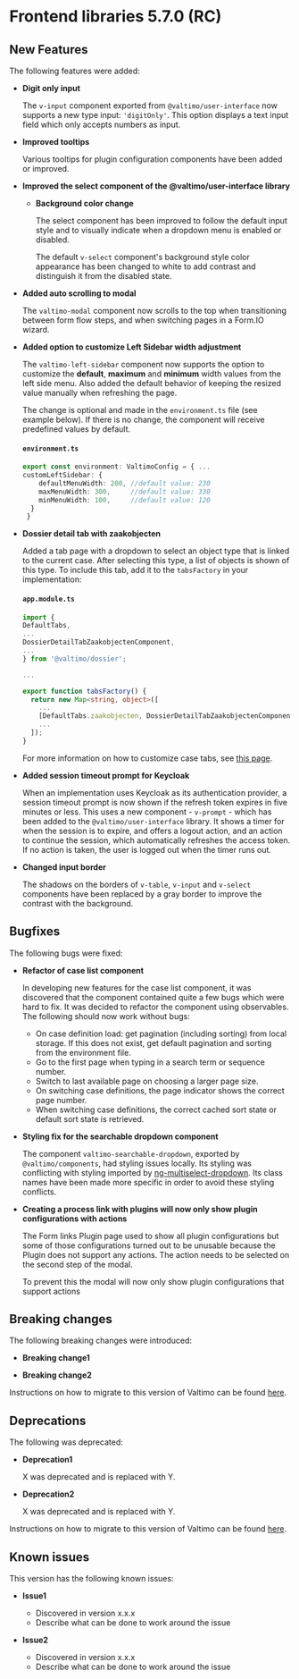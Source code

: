 # Frontend libraries 5.7.0 (RC)

## New Features

The following features were added:

* **Digit only input**

  The `v-input` component exported from `@valtimo/user-interface` now supports a new type input: `'digitOnly'`. This
  option displays a text input field which only accepts numbers as input.

* **Improved tooltips**

  Various tooltips for plugin configuration components have been added or improved.

* **Improved the select component of the @valtimo/user-interface library**
  * **Background color change**

    The select component has been improved to follow the default input style and to visually indicate when a dropdown menu is enabled or disabled.

    The default `v-select` component's background style color appearance has been changed to white to add contrast and distinguish it from the disabled state.

* **Added auto scrolling to modal**

  The `valtimo-modal` component now scrolls to the top when transitioning between form flow steps, and when switching pages in a Form.IO wizard.

* **Added option to customize Left Sidebar width adjustment**
  
  The `valtimo-left-sidebar` component now supports the option to customize the **default**, **maximum** and **minimum**
width values from the left side menu. Also added the default behavior of keeping the resized value manually when refreshing the page.

  The change is optional and made in the `environment.ts` file (see example below). If there is no change, the component will receive predefined values by default.

  #### **`environment.ts`**
  
  ```typescript
  export const environment: ValtimoConfig = { ...
  customLeftSidebar: {
      defaultMenuWidth: 200, //default value: 230
      maxMenuWidth: 300,     //default value: 330
      minMenuWidth: 100,     //default value: 120
    }
   }
  ```

* **Dossier detail tab with zaakobjecten**

  Added a tab page with a dropdown to select an object type that is linked to the current case. After selecting this
  type, a list of objects is shown of this type. To include this tab, add it to the `tabsFactory` in your implementation:

  #### **`app.module.ts`**
  ```typescript
  import {
  DefaultTabs,
  ...
  DossierDetailTabZaakobjectenComponent,
  ...
  } from '@valtimo/dossier';
  
  ...
  
  export function tabsFactory() {
    return new Map<string, object>([
      ...
      [DefaultTabs.zaakobjecten, DossierDetailTabZaakobjectenComponent],
      ...
    ]);
  }
  ```
  
  For more information on how to customize case tabs, see [this page](../../../extending-valtimo/tabs/customizing-case-tabs.md).

* **Added session timeout prompt for Keycloak**
  
  When an implementation uses Keycloak as its authentication provider, a session timeout prompt is now shown if the
  refresh token expires in five minutes or less. This uses a new component - `v-prompt` - which has been added to the
  `@valtimo/user-interface` library. It shows a timer for when the session is to expire, and offers a logout action, and
  an action to continue the session, which automatically refreshes the access token. If no action is taken, the user
  is logged out when the timer runs out.

* **Changed input border**

  The shadows on the borders of `v-table`, `v-input` and `v-select` components have been replaced by a gray border
  to improve the contrast with the background.

## Bugfixes

The following bugs were fixed:

* **Refactor of case list component**

  In developing new features for the case list component, it was discovered that the component contained quite a few bugs
  which were hard to fix. It was decided to refactor the component using observables. The following should now work
  without bugs:
  * On case definition load: get pagination (including sorting) from local storage. If this does not exist, get default
    pagination and sorting from the environment file.
  * Go to the first page when typing in a search term or sequence number.
  * Switch to last available page on choosing a larger page size.
  * On switching case definitions, the page indicator shows the correct page number.
  * When switching case definitions, the correct cached sort state or default sort state is retrieved.

* **Styling fix for the searchable dropdown component**
  
  The component `valtimo-searchable-dropdown`, exported by `@valtimo/components`, had styling issues locally. Its styling
  was conflicting with styling imported by [ng-multiselect-dropdown](https://www.npmjs.com/package/ng-multiselect-dropdown).
  Its class names have been made more specific in order to avoid these styling conflicts.

* **Creating a process link with plugins will now only show plugin configurations with actions**
  
  The Form links Plugin page used to show all plugin configurations but some of those configurations 
  turned out to be unusable because the Plugin does not support any actions. The action needs to be
  selected on the second step of the modal.

  To prevent this the modal will now only show plugin configurations that support actions 

## Breaking changes

The following breaking changes were introduced:

* **Breaking change1**

* **Breaking change2**

Instructions on how to migrate to this version of Valtimo can be found [here](migration.md).

## Deprecations

The following was deprecated:

* **Deprecation1**

  X was deprecated and is replaced with Y.
* **Deprecation2**

  X was deprecated and is replaced with Y.

Instructions on how to migrate to this version of Valtimo can be found [here](migration.md).

## Known issues

This version has the following known issues:

* **Issue1**
    * Discovered in version x.x.x
    * Describe what can be done to work around the issue

* **Issue2**
    * Discovered in version x.x.x
    * Describe what can be done to work around the issue
